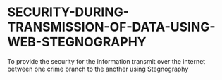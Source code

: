 # SECURITY-DURING-TRANSMISSION-OF-DATA-USING-WEB-STEGNOGRAPHY
To provide the security for the information transmit over the internet between one crime branch to the another using Stegnography
